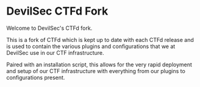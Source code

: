 # DevilSec CTFd Fork


Welcome to DevilSec's CTFd fork.

This is a fork of CTFd which is kept up to date with each CTFd release and is used to contain the various plugins and configurations that we at DevilSec use in our CTF infrastructure.

Paired with an installation script, this allows for the very rapid deployment and setup of our CTF infrastructure with everything from our plugins to configurations present.
